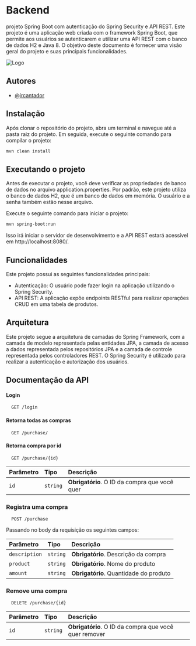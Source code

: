 
# Backend

 projeto Spring Boot com autenticação do Spring Security e API REST. Este projeto é uma aplicação web criada com o framework Spring Boot, que permite aos usuários se autenticarem e utilizar uma API REST com o banco de dados H2 e Java 8. O objetivo deste documento é fornecer uma visão geral do projeto e suas principais funcionalidades.


![Logo](https://s.financesonline.com/uploads/2019/08/Spring-Boot-logo1.png)


## Autores

- [@jrcantador](https://www.github.com/jrcantador)


## Instalação

Após clonar o repositório do projeto, abra um terminal e navegue até a pasta raiz do projeto. Em seguida, execute o seguinte comando para compilar o projeto:


```bash
mvn clean install
```

## Executando o projeto

Antes de executar o projeto, você deve verificar as propriedades de banco de dados no arquivo application.properties. Por padrão, este projeto utiliza o banco de dados H2, que é um banco de dados em memória. O usuário e a senha também estão nesse arquivo.

Execute o seguinte comando para iniciar o projeto:

```bash
mvn spring-boot:run
```

Isso irá iniciar o servidor de desenvolvimento e a API REST estará acessível em http://localhost:8080/.

## Funcionalidades
Este projeto possui as seguintes funcionalidades principais:

 - Autenticação: O usuário pode fazer login na aplicação utilizando o Spring Security.
 - API REST: A aplicação expõe endpoints RESTful para realizar operações CRUD em uma tabela de produtos.


## Arquitetura

Este projeto segue a arquitetura de camadas do Spring Framework, com a camada de modelo representada pelas entidades JPA, a camada de acesso a dados representada pelos repositórios JPA e a camada de controle representada pelos controladores REST. O Spring Security é utilizado para realizar a autenticação e autorização dos usuários.
    
## Documentação da API

#### Login

```http
  GET /login
```


#### Retorna todas as compras

```http
  GET /purchase/
```


#### Retorna compra por id

```http
  GET /purchase/{id}
```

| Parâmetro   | Tipo       | Descrição                                   |
| :---------- | :--------- | :------------------------------------------ |
| `id`      | `string` | **Obrigatório**. O ID da compra que você quer |

### Registra uma compra

```http
  POST /purchase
```

Passando no body da requisição os seguintes campos:

| Parâmetro   | Tipo       | Descrição                                   |
| :---------- | :--------- | :------------------------------------------ |
| `description`      | `string` | **Obrigatório**. Descrição da compra  |
| `product`      | `string` | **Obrigatório**. Nome do produto  |
| `amount`      | `string` | **Obrigatório**. Quantidade do produto  |

### Remove uma compra
```http
  DELETE /purchase/{id}
```

| Parâmetro   | Tipo       | Descrição                                   |
| :---------- | :--------- | :------------------------------------------ |
| `id`      | `string` | **Obrigatório**. O ID da compra que você quer remover |
